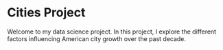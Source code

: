 # Cities Project
Welcome to my data science project. In this project, I explore the different factors influencing American city growth over the past decade.
